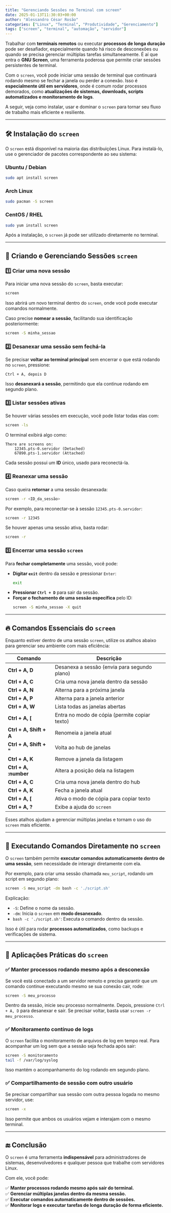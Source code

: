 ```yaml
---
title: "Gerenciando Sessões no Terminal com screen"
date: 2025-01-13T11:30:03+00:00
author: "Alessandro César Rosão"
categories: ["Linux", "Terminal", "Produtividade", "Gerenciamento"]
tags: ["screen", "terminal", "automação", "servidor"]
---
```


Trabalhar com **terminais remotos** ou executar **processos de longa duração** pode ser desafiador, especialmente quando há risco de desconexões ou quando se precisa gerenciar múltiplas tarefas simultaneamente. É aí que entra o **GNU Screen**, uma ferramenta poderosa que permite criar sessões persistentes de terminal.  

Com o `screen`, você pode iniciar uma sessão de terminal que continuará rodando mesmo se fechar a janela ou perder a conexão. Isso é **especialmente útil em servidores**, onde é comum rodar processos demorados, como **atualizações de sistemas, downloads, scripts automatizados e monitoramento de logs**.  

A seguir, veja como instalar, usar e dominar o `screen` para tornar seu fluxo de trabalho mais eficiente e resiliente.  

---

## 🛠 Instalação do `screen`  

O `screen` está disponível na maioria das distribuições Linux. Para instalá-lo, use o gerenciador de pacotes correspondente ao seu sistema:  

### Ubuntu / Debian  
```bash
sudo apt install screen
```

### Arch Linux  
```bash
sudo pacman -S screen
```

### CentOS / RHEL  
```bash
sudo yum install screen
```

Após a instalação, o `screen` já pode ser utilizado diretamente no terminal.  

---

## 🎯 Criando e Gerenciando Sessões `screen`  

### 1️⃣ Criar uma nova sessão  

Para iniciar uma nova sessão do `screen`, basta executar:  

```bash
screen
```

Isso abrirá um novo terminal dentro do `screen`, onde você pode executar comandos normalmente.  

Caso precise **nomear a sessão**, facilitando sua identificação posteriormente:  

```bash
screen -S minha_sessao
```

### 2️⃣ Desanexar uma sessão sem fechá-la  

Se precisar **voltar ao terminal principal** sem encerrar o que está rodando no `screen`, pressione:  

```
Ctrl + A, depois D
```

Isso **desanexará a sessão**, permitindo que ela continue rodando em segundo plano.  

### 3️⃣ Listar sessões ativas  

Se houver várias sessões em execução, você pode listar todas elas com:  

```bash
screen -ls
```

O terminal exibirá algo como:  

```
There are screens on:
    12345.pts-0.servidor (Detached)
    67890.pts-1.servidor (Attached)
```

Cada sessão possui um **ID** único, usado para reconectá-la.  

### 4️⃣ Reanexar uma sessão  

Caso queira **retornar** a uma sessão desanexada:  

```bash
screen -r <ID_da_sessão>
```

Por exemplo, para reconectar-se à sessão `12345.pts-0.servidor`:  

```bash
screen -r 12345
```

Se houver apenas uma sessão ativa, basta rodar:  

```bash
screen -r
```

### 5️⃣ Encerrar uma sessão `screen`  

Para **fechar completamente** uma sessão, você pode:  

- **Digitar `exit`** dentro da sessão e pressionar `Enter`:  
  ```bash
  exit
  ```
- **Pressionar `Ctrl + D`** para sair da sessão.  
- **Forçar o fechamento de uma sessão específica** pelo ID:  
  ```bash
  screen -S minha_sessao -X quit
  ```

---

## 🔥 Comandos Essenciais do `screen`  

Enquanto estiver dentro de uma sessão `screen`, utilize os atalhos abaixo para gerenciar seu ambiente com mais eficiência:  

| Comando               | Descrição                                      |
|-----------------------|-----------------------------------------------|
| **Ctrl + A, D**       | Desanexa a sessão (envia para segundo plano) |
| **Ctrl + A, C**       | Cria uma nova janela dentro da sessão        |
| **Ctrl + A, N**       | Alterna para a próxima janela                |
| **Ctrl + A, P**       | Alterna para a janela anterior               |
| **Ctrl + A, W**       | Lista todas as janelas abertas               |
| **Ctrl + A, [**       | Entra no modo de cópia (permite copiar texto) |
| **Ctrl + A, Shift + A** | Renomeia a janela atual                     |
| **Ctrl + A, Shift + "** | Volta ao hub de janelas                     |
| **Ctrl + A, K**       | Remove a janela da listagem                   |
| **Ctrl + A, :number** | Altera a posição dela na listagem             |
| **Ctrl + A, C**       | Cria uma nova janela dentro do hub            |
| **Ctrl + A, K**       | Fecha a janela atual                          |
| **Ctrl + A, [**       | Ativa o modo de cópia para copiar texto       |
| **Ctrl + A, ?**       | Exibe a ajuda do `screen`                     |

Esses atalhos ajudam a gerenciar múltiplas janelas e tornam o uso do `screen` mais eficiente.  

---

## 🚀 Executando Comandos Diretamente no `screen`  

O `screen` também permite **executar comandos automaticamente dentro de uma sessão**, sem necessidade de interagir diretamente com ela.  

Por exemplo, para criar uma sessão chamada `meu_script`, rodando um script em segundo plano:  

```bash
screen -S meu_script -dm bash -c './script.sh'
```

Explicação:  

- `-S`: Define o nome da sessão.  
- `-dm`: Inicia o `screen` em **modo desanexado**.  
- `bash -c './script.sh'`: Executa o comando dentro da sessão.  

Isso é útil para rodar **processos automatizados**, como backups e verificações de sistema.  

---

## 📌 Aplicações Práticas do `screen`  

### ✅ Manter processos rodando mesmo após a desconexão  

Se você está conectado a um servidor remoto e precisa garantir que um comando continue executando mesmo se sua conexão cair, rode:  

```bash
screen -S meu_processo
```

Dentro da sessão, inicie seu processo normalmente. Depois, pressione `Ctrl + A, D` para desanexar e sair. Se precisar voltar, basta usar `screen -r meu_processo`.  

### ✅ Monitoramento contínuo de logs  

O `screen` facilita o monitoramento de arquivos de log em tempo real. Para acompanhar um log sem que a sessão seja fechada após sair:  

```bash
screen -S monitoramento
tail -f /var/log/syslog
```

Isso mantém o acompanhamento do log rodando em segundo plano.  

### ✅ Compartilhamento de sessão com outro usuário  

Se precisar compartilhar sua sessão com outra pessoa logada no mesmo servidor, use:  

```bash
screen -x
```

Isso permite que ambos os usuários vejam e interajam com o mesmo terminal.  

---

## 🔚 Conclusão  

O `screen` é uma ferramenta **indispensável** para administradores de sistemas, desenvolvedores e qualquer pessoa que trabalhe com servidores Linux.  

Com ele, você pode:  

✅ **Manter processos rodando mesmo após sair do terminal.**  
✅ **Gerenciar múltiplas janelas dentro da mesma sessão.**  
✅ **Executar comandos automaticamente dentro de sessões.**  
✅ **Monitorar logs e executar tarefas de longa duração de forma eficiente.**  
